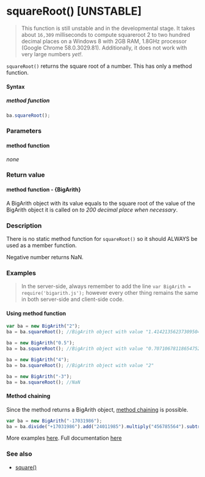 # squareRoot() [UNSTABLE]

> This function is still unstable and in the developmental stage. It takes about `16,309` milliseconds to compute squareroot 2 to two hundred decimal places on a Windows 8 with 2GB RAM, 1.8GHz processor (Google Chrome 58.0.3029.81). Additionally, it does not work with very large numbers _yet!_.

`squareRoot()` returns the square root of a number. This has only a method function.

#### Syntax
##### method function
```javascript
ba.squareRoot();
```
 
### Parameters
#### method function
*none*

### Return value
#### method function - {BigArith}
A BigArith object with its value equals to the square root of the value of the BigArith object it is called on *to 200 decimal place when necessary*.

### Description
There is no static method function for `squareRoot()` so it should ALWAYS be used as a member function.  

Negative number returns NaN.


### Examples
> In the server-side, always remember to add the line `var BigArith = require('bigarith.js');` however every other thing remains the same in both server-side and client-side code.

#### Using method function
```javascript
var ba = new BigArith("2");
ba = ba.squareRoot(); //BigArith object with value "1.41421356237309504880168872420969807856967187537694807317667973799073247846210703885038753432764157273501384623091229702492483605585073721264412149709993583141322266592750559275579995050115278206057147"

ba = new BigArith("0.5");
ba = ba.squareRoot(); //BigArith object with value "0.70710678118654752440084436210484903928483593768847403658833986899536623923105351942519376716382078636750692311545614851246241802792536860632206074854996791570661133296375279637789997525057639103028574"

ba = new BigArith("4");
ba = ba.squareRoot(); //BigArith object with value "2"

ba = new BigArith("-3");
ba = ba.squareRoot(); //NaN
```

#### Method chaining
Since the method returns a BigArith object, [method chaining](method_chaining.html) is possible.
```javascript
var ba = new BigArith("-17031986");
ba = ba.divide("+17031986").add("24011985").multiply("456785564").subtract("2"); //BigArith object with value "10968327654198974"
```

More examples [here](https://github.com/osofem/bigarith.js/tree/master/examples/). Full documentation [here](https://github.com/osofem/bigarith.js/tree/master/documentation)

### See also
* [square()](https://osofem.github.io/bigarith.js/documentation/square.html)
